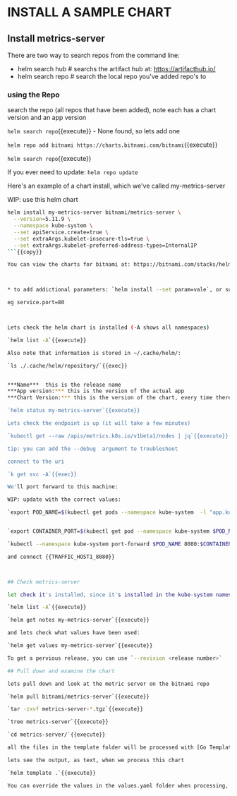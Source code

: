 # INSTALL A SAMPLE CHART

## Install  metrics-server

There are two way to search repos from the command line: 

- helm search hub # searchs the artifact hub at: https://artifacthub.io/
- helm search repo # search the local repo you've added repo's to

### using the Repo

search the repo (all repos that have been added), note each has a chart version and an app version

`helm search repo`{{execute}} - None found, so lets add one

`helm repo add bitnami https://charts.bitnami.com/bitnami`{{execute}}   

`helm search repo`{{execute}}

If you ever need to update: `helm repo update`

Here's an example of a chart install, which we've called my-metrics-server

WIP: use this helm chart

```sh
helm install my-metrics-server bitnami/metrics-server \
  --version=5.11.9 \
  --namespace kube-system \
  --set apiService.create=true \
  --set extraArgs.kubelet-insecure-tls=true \
  --set extraArgs.kubelet-preferred-address-types=InternalIP
```{{copy}}

You can view the charts for bitnami at: https://bitnami.com/stacks/helm



* to add addictional parameters: `helm install --set param=vale`, or supply a 'values' yaml file with the vales `--values file.yaml`

eg service.port=80



Lets check the helm chart is installed (-A shows all namespaces)

`helm list -A`{{execute}}

Also note that information is stored in ~/.cache/helm/:

`ls ./.cache/helm/repository/`{{exec}}


***Name***  this is the release name   
***App version:*** this is the version of the actual app
***Chart Version:*** this is the version of the chart, every time there is a change to the chart, the chart version is incremented, and you'll see it in the end of the chart name

`helm status my-metrics-server`{{execute}}

Lets check the endpoint is up (it will take a few minutes)

`kubectl get --raw /apis/metrics.k8s.io/v1beta1/nodes | jq`{{execute}}

tip: you can add the --debug  argument to troubleshoot

connect to the uri

`k get svc -A`{{exec}}

We'll port forward to this machine:

WIP: update with the correct values:

`export POD_NAME=$(kubectl get pods --namespace kube-system  -l "app.kubernetes.io/name=metrics-server,app.kubernetes.io/instance=my-metrics-server" -o jsonpath="{.items[0].metadata.name}")`{{execute}}     


`export CONTAINER_PORT=$(kubectl get pod --namespace kube-system $POD_NAME -o jsonpath="{.spec.containers[0].ports[0].containerPort}")`{{exec}} 

`kubectl --namespace kube-system port-forward $POD_NAME 8080:$CONTAINER_PORT`{{execute}}   

and connect {{TRAFFIC_HOST1_8080}}



## Check metrics-server

let check it's installed, since it's installed in the kube-system namespace, we have to add the --namespace argument

`helm list -A`{{execute}}

`helm get notes my-metrics-server`{{execute}}

and lets check what values have been used:

`helm get values my-metrics-server`{{execute}}

To get a pervious release, you can use `--revision <release number>`

## Pull down and examine the chart

lets pull down and look at the metric server on the bitnami repo

`helm pull bitnami/metrics-server`{{execute}}

`tar -zxvf metrics-server-*.tgz`{{execute}}

`tree metrics-server`{{execute}}

`cd metrics-server/`{{execute}}

all the files in the template folder will be processed with [Go Templating](https://pkg.go.dev/text/template) to produce a yaml file for a k8s apply file

lets see the output, as text, when we process this chart

`helm template .`{{execute}}

You can override the values in the values.yaml folder when processing, by using '--set'

